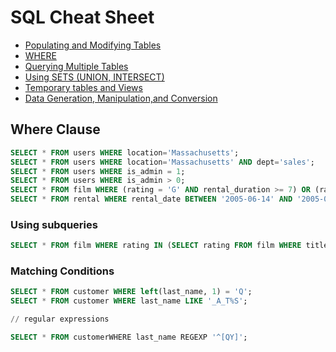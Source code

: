 
# SQL Cheat Sheet

- [Populating and Modifying Tables](README.md#populating-and-modifying-tables)
- [WHERE](where_clause.md)
- [Querying Multiple Tables](multiple_tables.md)
- [Using SETS (UNION, INTERSECT)](sets.md)
- [Temporary tables and Views](temporary_tables.md)
- [Data Generation, Manipulation,and Conversion](data_manipulation.md)



## Where Clause

```sql
SELECT * FROM users WHERE location='Massachusetts';
SELECT * FROM users WHERE location='Massachusetts' AND dept='sales';
SELECT * FROM users WHERE is_admin = 1;
SELECT * FROM users WHERE is_admin > 0;
SELECT * FROM film WHERE (rating = 'G' AND rental_duration >= 7) OR (rating = 'PG-13' AND rental_duration < 4);
SELECT * FROM rental WHERE rental_date BETWEEN '2005-06-14' AND '2005-06-16';
```
### Using subqueries
```sql
SELECT * FROM film WHERE rating IN (SELECT rating FROM film WHERE title LIKE '%PET%');
```

### Matching Conditions
```sql
SELECT * FROM customer WHERE left(last_name, 1) = 'Q';
SELECT * FROM customer WHERE last_name LIKE '_A_T%S';

// regular expressions

SELECT * FROM customerWHERE last_name REGEXP '^[QY]';
```

<br /><br />
